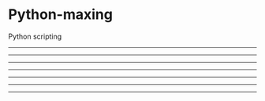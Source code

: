 # Python-maxing
Python scripting 


--------------------------------------------------------------------------------
--   ----   ---       ----   --------   --------   ----   ---   ----   -------
--  --  --  ---      --  --     ---     --         -- --  ---  --     --      
--  --  --  ---      ------     ---     ----       --  -- ---  --     ----    
--  --  --  ---      --  --     ---     --         --   ----  --         --   
--   ----   ----     --  --     ---     --------   --    ---   ----   ----    
--------------------------------------------------------------------------------
